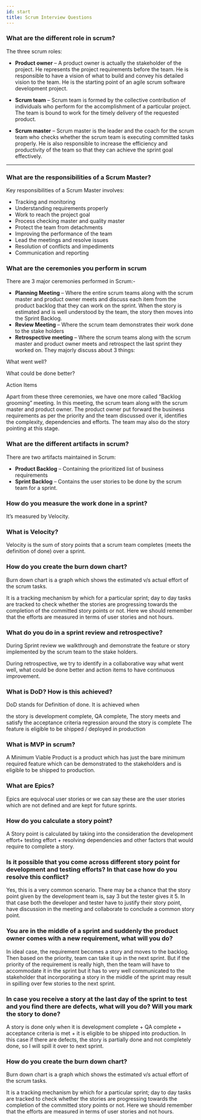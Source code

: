 ```yaml
---
id: start
title: Scrum Interview Questions
---
```


### What are the different role in scrum?

The three scrum roles:

- **Product owner** – A product owner is actually the stakeholder of the project. He represents the project requirements before the team. He is responsible to have a vision of what to build and convey his detailed vision to the team. He is the starting point of an agile scrum software development project.

- **Scrum team**  – Scrum team is formed by the collective contribution of individuals who perform for the accomplishment of a particular project. The team is bound to work for the timely delivery of the requested product.

- **Scrum master** – Scrum master is the leader and the coach for the scrum team who checks whether the scrum team is executing committed tasks properly. He is also responsible to increase the efficiency and productivity of the team so that they can achieve the sprint goal effectively.

---

### What are the responsibilities of a Scrum Master?

Key responsibilities of a Scrum Master involves:

- Tracking and monitoring
- Understanding requirements properly
- Work to reach the project goal
- Process checking master and quality master
- Protect the team from detachments
- Improving the performance of the team
- Lead the meetings and resolve issues
- Resolution of conflicts and impediments
- Communication and reporting


### What are the ceremonies you perform in scrum

There are 3 major ceremonies performed in Scrum:-

- **Planning Meeting** – Where the entire scrum teams along with the scrum master and product owner meets and discuss each item from the product backlog that they can work on the sprint. When the story is estimated and is well understood by the team, the story then moves into the Sprint Backlog.
- **Review Meeting** – Where the scrum team demonstrates their work done to the stake holders
- **Retrospective meeting** – Where the scrum teams along with the scrum master and product owner meets and retrospect the last sprint they worked on. They majorly discuss about 3 things:

What went well?

What could be done better?

Action Items

Apart from these three ceremonies, we have one more called “Backlog grooming” meeting. In this meeting, the scrum team along with the scrum master and product owner. The product owner put forward the business requirements as per the priority and the team discussed over it, identifies the complexity, dependencies and efforts. The team may also do the story pointing at this stage.

### What are the different artifacts in scrum?

There are two artifacts maintained in Scrum:

- **Product Backlog** – Containing the prioritized list of business requirements
- **Sprint Backlog** – Contains the user stories to be done by the scrum team for a sprint.

### How do you measure the work done in a sprint?

It’s measured by Velocity.

### What is Velocity?

Velocity is the sum of story points that a scrum team completes (meets the definition of done) over a sprint.

### How do you create the burn down chart?

Burn down chart is a graph which shows the estimated v/s actual effort of the scrum tasks.

It is a tracking mechanism by which for a particular sprint; day to day tasks are tracked to check whether the stories are progressing towards the completion of the committed story points or not. Here we should remember that the efforts are measured in terms of user stories and not hours.

### What do you do in a sprint review and retrospective?
    
During Sprint review we walkthrough and demonstrate the feature or story implemented by the scrum team to the stake holders.
    
During retrospective, we try to identify in a collaborative way what went well, what could be done better and action items to have continuous improvement.

###  What is DoD? How is this achieved?
    
DoD stands for Definition of done. It is achieved when

the story is development complete,
QA complete,
The story meets and satisfy the acceptance criteria
regression around the story is complete
The feature is eligible to be shipped / deployed in production


### What is MVP in scrum?

A Minimum Viable Product is a product which has just the bare minimum required feature which can be demonstrated to the stakeholders and is eligible to be shipped to production.

### What are Epics?

Epics are equivocal user stories or we can say these are the user stories which are not defined and are kept for future sprints.

### How do you calculate a story point?

A Story point is calculated by taking into the consideration the development effort+ testing effort + resolving dependencies and other factors that would require to complete a story.

### Is it possible that you come across different story point for development and testing efforts? In that case how do you resolve this conflict?

Yes, this is a very common scenario. There may be a chance that the story point given by the development team is, say 3 but the tester gives it 5. In that case both the developer and tester have to justify their story point, have discussion in the meeting and collaborate to conclude a common story point.

### You are in the middle of a sprint and suddenly the product owner comes with a new requirement, what will you do?

In ideal case, the requirement becomes a story and moves to the backlog. Then based on the priority, team can take it up in the next sprint. But if the priority of the requirement is really high, then the team will have to accommodate it in the sprint but it has to very well communicated to the stakeholder that incorporating a story in the middle of the sprint may result in spilling over few stories to the next sprint.

### In case you receive a story at the last day of the sprint to test and you find there are defects, what will you do? Will you mark the story to done?

A story is done only when it is development complete + QA complete + acceptance criteria is met + it is eligible to be shipped into production. In this case if there are defects, the story is partially done and not completely done, so I will spill it over to next sprint.

### How do you create the burn down chart?

Burn down chart is a graph which shows the estimated v/s actual effort of the scrum tasks.

It is a tracking mechanism by which for a particular sprint; day to day tasks are tracked to check whether the stories are progressing towards the completion of the committed story points or not. Here we should remember that the efforts are measured in terms of user stories and not hours.
